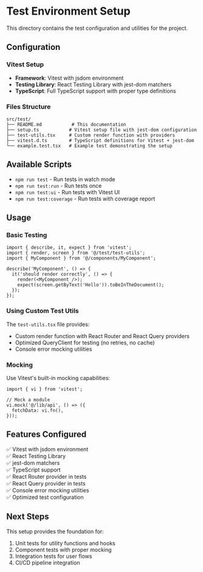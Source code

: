 # Test Environment Setup

This directory contains the test configuration and utilities for the project.

## Configuration

### Vitest Setup

- **Framework**: Vitest with jsdom environment
- **Testing Library**: React Testing Library with jest-dom matchers
- **TypeScript**: Full TypeScript support with proper type definitions

### Files Structure

```
src/test/
├── README.md           # This documentation
├── setup.ts           # Vitest setup file with jest-dom configuration
├── test-utils.tsx     # Custom render function with providers
├── vitest.d.ts        # TypeScript definitions for Vitest + jest-dom
└── example.test.tsx   # Example test demonstrating the setup
```

## Available Scripts

- `npm run test` - Run tests in watch mode
- `npm run test:run` - Run tests once
- `npm run test:ui` - Run tests with Vitest UI
- `npm run test:coverage` - Run tests with coverage report

## Usage

### Basic Testing

```tsx
import { describe, it, expect } from 'vitest';
import { render, screen } from '@/test/test-utils';
import { MyComponent } from '@/components/MyComponent';

describe('MyComponent', () => {
  it('should render correctly', () => {
    render(<MyComponent />);
    expect(screen.getByText('Hello')).toBeInTheDocument();
  });
});
```

### Using Custom Test Utils

The `test-utils.tsx` file provides:

- Custom render function with React Router and React Query providers
- Optimized QueryClient for testing (no retries, no cache)
- Console error mocking utilities

### Mocking

Use Vitest's built-in mocking capabilities:

```tsx
import { vi } from 'vitest';

// Mock a module
vi.mock('@/lib/api', () => ({
  fetchData: vi.fn(),
}));
```

## Features Configured

✅ Vitest with jsdom environment  
✅ React Testing Library  
✅ jest-dom matchers  
✅ TypeScript support  
✅ React Router provider in tests  
✅ React Query provider in tests  
✅ Console error mocking utilities  
✅ Optimized test configuration

## Next Steps

This setup provides the foundation for:

1. Unit tests for utility functions and hooks
2. Component tests with proper mocking
3. Integration tests for user flows
4. CI/CD pipeline integration
